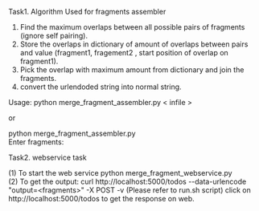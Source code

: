 Task1.
Algorithm Used for fragments assembler
1. Find the maximum overlaps between all possible pairs of fragments (ignore self pairing).
2. Store the overlaps in dictionary of amount of overlaps between pairs and value (fragment1, fragement2 , start position of overlap on fragment1).
3. Pick the overlap with maximum amount from dictionary and join the fragments.
4. convert the urlendoded string into normal string.

Usage: 
python merge_fragment_assembler.py 	&lt; infile	&gt; <br>
 
or
<br>

python merge_fragment_assembler.py <br>
Enter fragments:

Task2. webservice task

(1) To start the web service 
python merge_fragment_webservice.py <br>
(2) To get the output:
curl http://localhost:5000/todos --data-urlencode "output=&lt;fragments&gt;" -X POST -v    (Please refer to run.sh script)
click on http://localhost:5000/todos to get the response on web.
